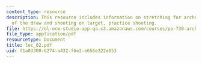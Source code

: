 ```yaml
---
content_type: resource
description: This resource includes information on stretching for archery, demonstration
  of the draw and shooting on target, practice shooting.
file: https://ol-ocw-studio-app-qa.s3.amazonaws.com/courses/pe-730-archery-spring-2006/f1a033006274a432f6e2e656e322e653_lec_02.pdf
file_type: application/pdf
resourcetype: Document
title: lec_02.pdf
uid: f1a03300-6274-a432-f6e2-e656e322e653
---
```

